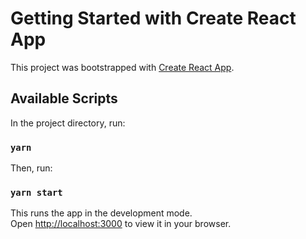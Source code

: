 # Getting Started with Create React App

This project was bootstrapped with [Create React App](https://github.com/facebook/create-react-app).

## Available Scripts

In the project directory, run:

### `yarn `

Then, run:

### `yarn start `

This runs the app in the development mode.\
Open [http://localhost:3000](http://localhost:3000) to view it in your browser.
 

